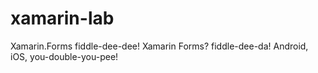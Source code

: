 # xamarin-lab
Xamarin.Forms fiddle-dee-dee!
Xamarin Forms? fiddle-dee-da!
Android, iOS, you-double-you-pee!
